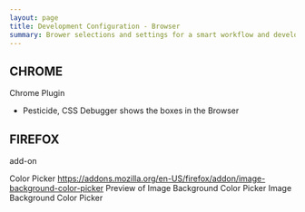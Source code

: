 ```yaml
---
layout: page
title: Development Configuration - Browser
summary: Brower selections and settings for a smart workflow and development experience
---
```


## CHROME

Chrome Plugin
* Pesticide, CSS Debugger shows the boxes in the Browser

## FIREFOX

add-on

Color Picker
https://addons.mozilla.org/en-US/firefox/addon/image-background-color-picker
Preview of Image Background Color Picker
Image Background Color Picker
